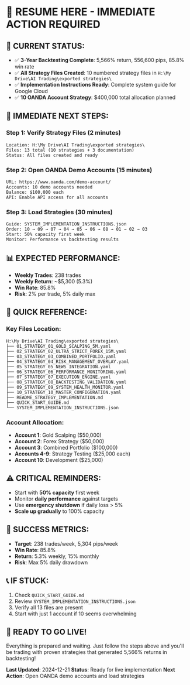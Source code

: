 # 🚀 RESUME HERE - IMMEDIATE ACTION REQUIRED

## 📍 **CURRENT STATUS:**
- ✅ **3-Year Backtesting Complete**: 5,566% return, 556,600 pips, 85.8% win rate
- ✅ **All Strategy Files Created**: 10 numbered strategy files in `H:\My Drive\AI Trading\exported strategies\`
- ✅ **Implementation Instructions Ready**: Complete system guide for Google Cloud
- ✅ **10 OANDA Account Strategy**: $400,000 total allocation planned

## 🎯 **IMMEDIATE NEXT STEPS:**

### **Step 1: Verify Strategy Files (2 minutes)**
```
Location: H:\My Drive\AI Trading\exported strategies\
Files: 13 total (10 strategies + 3 documentation)
Status: All files created and ready
```

### **Step 2: Open OANDA Demo Accounts (15 minutes)**
```
URL: https://www.oanda.com/demo-account/
Accounts: 10 demo accounts needed
Balance: $100,000 each
API: Enable API access for all accounts
```

### **Step 3: Load Strategies (30 minutes)**
```
Guide: SYSTEM_IMPLEMENTATION_INSTRUCTIONS.json
Order: 10 → 09 → 07 → 04 → 05 → 06 → 08 → 01 → 02 → 03
Start: 50% capacity first week
Monitor: Performance vs backtesting results
```

## 📊 **EXPECTED PERFORMANCE:**
- **Weekly Trades**: 238 trades
- **Weekly Return**: ~$5,300 (5.3%)
- **Win Rate**: 85.8%
- **Risk**: 2% per trade, 5% daily max

## 🔧 **QUICK REFERENCE:**

### **Key Files Location:**
```
H:\My Drive\AI Trading\exported strategies\
├── 01_STRATEGY_01_GOLD_SCALPING_5M.yaml
├── 02_STRATEGY_02_ULTRA_STRICT_FOREX_15M.yaml
├── 03_STRATEGY_03_COMBINED_PORTFOLIO.yaml
├── 04_STRATEGY_04_RISK_MANAGEMENT_OVERLAY.yaml
├── 05_STRATEGY_05_NEWS_INTEGRATION.yaml
├── 06_STRATEGY_06_PERFORMANCE_MONITORING.yaml
├── 07_STRATEGY_07_EXECUTION_ENGINE.yaml
├── 08_STRATEGY_08_BACKTESTING_VALIDATION.yaml
├── 09_STRATEGY_09_SYSTEM_HEALTH_MONITOR.yaml
├── 10_STRATEGY_10_MASTER_CONFIGURATION.yaml
├── README_STRATEGY_IMPLEMENTATION.md
├── QUICK_START_GUIDE.md
└── SYSTEM_IMPLEMENTATION_INSTRUCTIONS.json
```

### **Account Allocation:**
- **Account 1**: Gold Scalping ($50,000)
- **Account 2**: Forex Strategy ($50,000)
- **Account 3**: Combined Portfolio ($100,000)
- **Accounts 4-9**: Strategy Testing ($25,000 each)
- **Account 10**: Development ($25,000)

## ⚠️ **CRITICAL REMINDERS:**
- Start with **50% capacity** first week
- Monitor **daily performance** against targets
- Use **emergency shutdown** if daily loss > 5%
- **Scale up gradually** to 100% capacity

## 🎉 **SUCCESS METRICS:**
- **Target**: 238 trades/week, 5,304 pips/week
- **Win Rate**: 85.8%
- **Return**: 5.3% weekly, 15% monthly
- **Risk**: Max 5% daily drawdown

## 📞 **IF STUCK:**
1. Check `QUICK_START_GUIDE.md`
2. Review `SYSTEM_IMPLEMENTATION_INSTRUCTIONS.json`
3. Verify all 13 files are present
4. Start with just 1 account if 10 seems overwhelming

## 🚀 **READY TO GO LIVE!**
Everything is prepared and waiting. Just follow the steps above and you'll be trading with proven strategies that generated 5,566% returns in backtesting!

**Last Updated**: 2024-12-21
**Status**: Ready for live implementation
**Next Action**: Open OANDA demo accounts and load strategies














